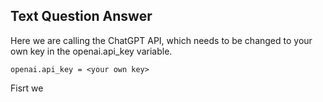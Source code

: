 ## Text Question Answer

Here we are calling the ChatGPT API, which needs to be changed to your own key in the openai.api_key variable.

```
openai.api_key = <your own key>
```
Fisrt we